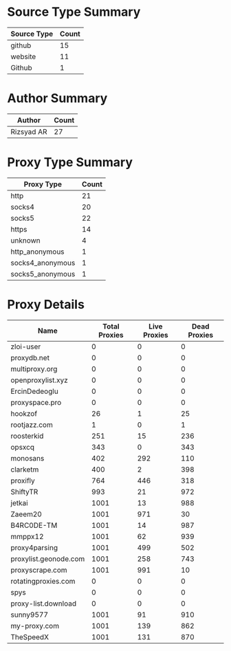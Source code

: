# Source Type Summary

| Source Type | Count |
|-------------|-------|
| github | 15 |
| website | 11 |
| Github | 1 |


# Author Summary

| Author | Count |
|--------|-------|
| Rizsyad AR | 27 |


# Proxy Type Summary

| Proxy Type | Count |
|------------|-------|
| http | 21 |
| socks4 | 20 |
| socks5 | 22 |
| https | 14 |
| unknown | 4 |
| http_anonymous | 1 |
| socks4_anonymous | 1 |
| socks5_anonymous | 1 |


# Proxy Details

| Name | Total Proxies | Live Proxies | Dead Proxies |
|------|---------------|--------------|---------------|
| zloi-user | 0 | 0 | 0 |
| proxydb.net | 0 | 0 | 0 |
| multiproxy.org | 0 | 0 | 0 |
| openproxylist.xyz | 0 | 0 | 0 |
| ErcinDedeoglu | 0 | 0 | 0 |
| proxyspace.pro | 0 | 0 | 0 |
| hookzof | 26 | 1 | 25 |
| rootjazz.com | 1 | 0 | 1 |
| roosterkid | 251 | 15 | 236 |
| opsxcq | 343 | 0 | 343 |
| monosans | 402 | 292 | 110 |
| clarketm | 400 | 2 | 398 |
| proxifly | 764 | 446 | 318 |
| ShiftyTR | 993 | 21 | 972 |
| jetkai | 1001 | 13 | 988 |
| Zaeem20 | 1001 | 971 | 30 |
| B4RC0DE-TM | 1001 | 14 | 987 |
| mmppx12 | 1001 | 62 | 939 |
| proxy4parsing | 1001 | 499 | 502 |
| proxylist.geonode.com | 1001 | 258 | 743 |
| proxyscrape.com | 1001 | 991 | 10 |
| rotatingproxies.com | 0 | 0 | 0 |
| spys | 0 | 0 | 0 |
| proxy-list.download | 0 | 0 | 0 |
| sunny9577 | 1001 | 91 | 910 |
| my-proxy.com | 1001 | 139 | 862 |
| TheSpeedX | 1001 | 131 | 870 |
